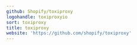 ```yaml
---
github: Shopify/toxiproxy
logohandle: toxiproxyio
sort: toxiproxy
title: toxiproxy
website: 'https://github.com/shopify/toxiproxy'
---
```

